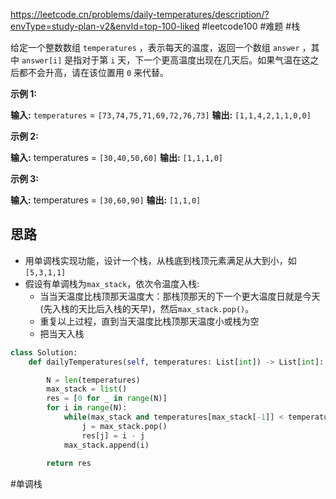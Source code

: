 https://leetcode.cn/problems/daily-temperatures/description/?envType=study-plan-v2&envId=top-100-liked
#leetcode100 #难题 #栈 

给定一个整数数组 `temperatures` ，表示每天的温度，返回一个数组 `answer` ，其中 `answer[i]` 是指对于第 `i` 天，下一个更高温度出现在几天后。如果气温在这之后都不会升高，请在该位置用 `0` 来代替。

**示例 1:**

**输入:** `temperatures` = `[73,74,75,71,69,72,76,73]`
**输出:** `[1,1,4,2,1,1,0,0]`

**示例 2:**

**输入:** temperatures = `[30,40,50,60]`
**输出:** `[1,1,1,0]`

**示例 3:**

**输入:** temperatures = `[30,60,90]`
**输出:** `[1,1,0]`


## 思路

- 用单调栈实现功能，设计一个栈，从栈底到栈顶元素满足从大到小，如`[5,3,1,1]`
- 假设有单调栈为`max_stack`，依次令温度入栈:
  - 当当天温度比栈顶那天温度大：那栈顶那天的下一个更大温度日就是今天(先入栈的天比后入栈的天早)，然后`max_stack.pop()`。
  - 重复以上过程，直到当天温度比栈顶那天温度小或栈为空
  - 把当天入栈

```python
class Solution:
    def dailyTemperatures(self, temperatures: List[int]) -> List[int]:

        N = len(temperatures)
        max_stack = list()
        res = [0 for _ in range(N)]
        for i in range(N):
            while(max_stack and temperatures[max_stack[-1]] < temperatures[i]):
                j = max_stack.pop()
                res[j] = i - j
            max_stack.append(i)
        
        return res
```

#单调栈